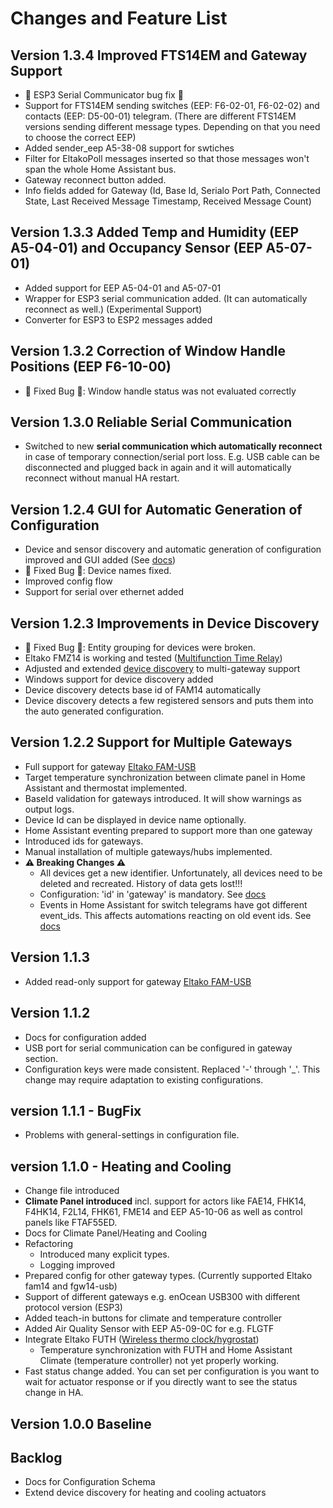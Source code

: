 # Changes and Feature List

## Version 1.3.4 Improved FTS14EM and Gateway Support
*  &#x1F41E; ESP3 Serial Communicator bug fix  &#x1F41E; 
*  Support for FTS14EM sending switches (EEP: F6-02-01, F6-02-02) and contacts (EEP: D5-00-01) telegram. (There are different FTS14EM versions sending different message types. Depending on that you need to choose the correct EEP)
*  Added sender_eep A5-38-08 support for swtiches
*  Filter for EltakoPoll messages inserted so that those messages won't span the whole Home Assistant bus.
*  Gateway reconnect button added.
*  Info fields added for Gateway (Id, Base Id, Serialo Port Path, Connected State, Last Received Message Timestamp, Received Message Count)

## Version 1.3.3 Added Temp and Humidity (EEP A5-04-01) and Occupancy Sensor (EEP A5-07-01)
* Added support for EEP A5-04-01 and A5-07-01
* Wrapper for ESP3 serial communication added. (It can automatically reconnect as well.) (Experimental Support)
* Converter for ESP3 to ESP2 messages added

## Version 1.3.2 Correction of Window Handle Positions (EEP F6-10-00)
*  &#x1F41E; Fixed Bug &#x1F41E;: Window handle status was not evaluated correctly

## Version 1.3.0 Reliable Serial Communication
* Switched to new **serial communication which automatically reconnect** in case of temporary connection/serial port loss.
  E.g. USB cable can be disconnected and plugged back in again and it will automatically reconnect without manual HA restart.

## Version 1.2.4 GUI for Automatic Generation of Configuration
* Device and sensor discovery and automatic generation of configuration improved and GUI added (See [docs](./eltakodevice_discovery/readme.md))
* &#x1F41E; Fixed Bug &#x1F41E;: Device names fixed.
* Improved config flow
* Support for serial over ethernet added

## Version 1.2.3 Improvements in Device Discovery
* &#x1F41E; Fixed Bug &#x1F41E;: Entity grouping for devices were broken.
* Eltako FMZ14 is working and tested ([Multifunction Time Relay](https://www.eltako.com/fileadmin/downloads/en/_bedienung/FMZ14_30014009-2_gb.pdf))
* Adjusted and extended [device discovery](./eltakodevice_discovery/readme.md) to multi-gateway support
* Windows support for device discovery added
* Device discovery detects base id of FAM14 automatically
* Device discovery detects a few registered sensors and puts them into the auto generated configuration.

## Version 1.2.2 Support for Multiple Gateways
* Full support for gateway [Eltako FAM-USB](https://www.eltako.com/en/product/professional-standard-en/three-phase-energy-meters-and-one-phase-energy-meters/fam-usb/)
* Target temperature synchronization between climate panel in Home Assistant and thermostat implemented.
* BaseId validation for gateways introduced. It will show warnings as output logs.
* Device Id can be displayed in device name optionally.
* Home Assistant eventing prepared to support more than one gateway
* Introduced ids for gateways.
* Manual installation of multiple gateways/hubs implemented. 
* **&#x26A0; Breaking Changes &#x26A0;**
  * All devices get a new identifier. Unfortunately, all devices need to be deleted and recreated. History of data gets lost!!!
  * Configuration: 'id' in 'gateway' is mandatory. See [docs](./docs/update_home_assistant_configuration.md)
  * Events in Home Assistant for switch telegrams have got different event_ids. This affects automations reacting on old event ids. See [docs](./docs/rocker_switch/readme.md)

## Version 1.1.3
* Added read-only support for gateway [Eltako FAM-USB](https://www.eltako.com/en/product/professional-standard-en/three-phase-energy-meters-and-one-phase-energy-meters/fam-usb/)

## Version 1.1.2
* Docs for configuration added
* USB port for serial communication can be configured in gateway section.
* Configuration keys were made consistent. Replaced '-' through '_'. This change may require adaptation to existing configurations.

## version 1.1.1 - BugFix
* Problems with general-settings in configuration file.

## version 1.1.0 - Heating and Cooling
* Change file introduced
* **Climate Panel introduced** incl. support for actors like FAE14, FHK14, F4HK14, F2L14, FHK61, FME14 and EEP A5-10-06 as well as control panels like FTAF55ED.
* Docs for Climate Panel/Heating and Cooling
* Refactoring
  * Introduced many explicit types.
  * Logging improved
* Prepared config for other gateway types. (Currently supported Eltako fam14 and fgw14-usb)
* Support of different gateways e.g. enOcean USB300 with different protocol version (ESP3)
* Added teach-in buttons for climate and temperature controller
* Added Air Quality Sensor with EEP A5-09-0C for e.g. FLGTF
* Integrate Eltako FUTH ([Wireless thermo clock/hygrostat](https://www.eltako.com/fileadmin/downloads/en/_bedienung/FUTH65D_12-24VUC_30065741-1_gb.pdf))
  * Temperature synchronization with FUTH and Home Assistant Climate (temperature controller) not yet properly working.
* Fast status change added. You can set per configuration is you want to wait for actuator response or if you directly want to see the status change in HA.

## Version 1.0.0 Baseline

## Backlog
* Docs for Configuration Schema
* Extend device discovery for heating and cooling actuators
